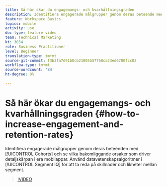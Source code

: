 ```yaml
---
title: Så här ökar du engagemangs- och kvarhållningsgraden
description: Identifiera engagerade målgrupper genom deras beteende med Cohorts och se vilka bakomliggande orsaker som driver detaljrikedomen i era mobilappar. Använd datavetenskapsalgoritmer i segmentanalys för att ta reda på skillnader och likheter mellan segment.
feature: Workspace Basics
topics: mobile
activity: use
doc-type: feature video
team: Technical Marketing
kt: 3054
role: Business Practitioner
level: Beginner
translation-type: tm+mt
source-git-commit: f3b3fa7d91b0cb21005b57768ca23ed6700fcc03
workflow-type: tm+mt
source-wordcount: '84'
ht-degree: 0%

---
```



# Så här ökar du engagemangs- och kvarhållningsgraden {#how-to-increase-engagement-and-retention-rates}

Identifiera engagerade målgrupper genom deras beteenden med [!UICONTROL Cohorts] och se vilka bakomliggande orsaker som driver detaljskärpan i era mobilappar. Använd datavetenskapsalgoritmer i [!UICONTROL Segment IQ] för att ta reda på skillnader och likheter mellan segment.

>[!VIDEO](https://video.tv.adobe.com/v/27825/?quality=12)
